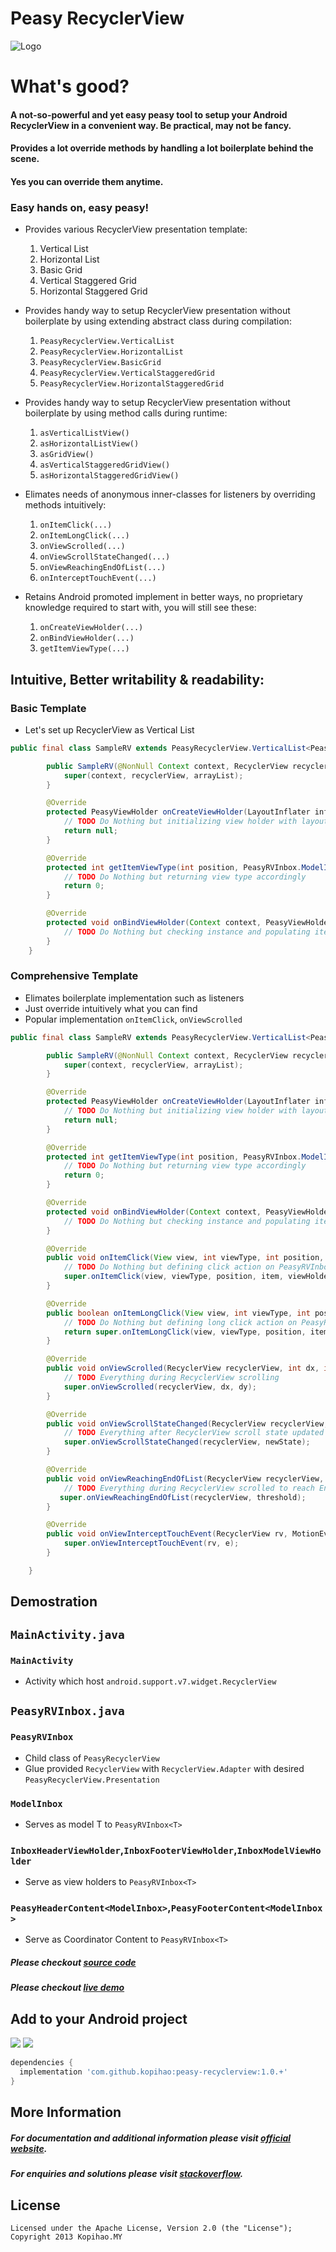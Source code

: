 Peasy RecyclerView
============

![Logo](https://raw.githubusercontent.com/kopihao/peasy-recyclerview/master/photoshop/peasy-recyclerview.png)

# What's good?
#### A not-so-powerful and yet easy peasy tool to setup your Android RecyclerView in a convenient way. Be practical, may not be fancy.

#### Provides a lot override methods by handling a lot boilerplate behind the scene. 
#### Yes you can override them anytime. 

### Easy hands on, easy peasy!

* Provides various RecyclerView presentation template:
    1) Vertical List
    2) Horizontal List
    3) Basic Grid
    4) Vertical Staggered Grid
    5) Horizontal Staggered Grid

* Provides handy way to setup RecyclerView presentation without boilerplate by using extending abstract class during compilation:
    1) `PeasyRecyclerView.VerticalList`
    2) `PeasyRecyclerView.HorizontalList`
    3) `PeasyRecyclerView.BasicGrid`
    4) `PeasyRecyclerView.VerticalStaggeredGrid`
    5) `PeasyRecyclerView.HorizontalStaggeredGrid`

* Provides handy way to setup RecyclerView presentation without boilerplate by using method calls during runtime:
    1) `asVerticalListView()`
    2) `asHorizontalListView()`
    3) `asGridView()`
    4) `asVerticalStaggeredGridView()`
    5) `asHorizontalStaggeredGridView()`

* Elimates needs of anonymous inner-classes for listeners by overriding methods intuitively:
    1) `onItemClick(...)`
    2) `onItemLongClick(...)`
    3) `onViewScrolled(...)`
    4) `onViewScrollStateChanged(...)`
    5) `onViewReachingEndOfList(...)`
    6) `onInterceptTouchEvent(...)`

* Retains Android promoted implement in better ways, no proprietary knowledge required to start with, you will still see these:
    1) `onCreateViewHolder(...)`
    2) `onBindViewHolder(...)`
    3) `getItemViewType(...)`

## Intuitive, Better writability & readability:
### Basic Template
* Let's set up RecyclerView as Vertical List
```java
public final class SampleRV extends PeasyRecyclerView.VerticalList<PeasyRVInbox.ModelInbox> {

        public SampleRV(@NonNull Context context, RecyclerView recyclerView, ArrayList arrayList) {
            super(context, recyclerView, arrayList);
        }

        @Override
        protected PeasyViewHolder onCreateViewHolder(LayoutInflater inflater, ViewGroup parent, int viewType) {
            // TODO Do Nothing but initializing view holder with layout_id
            return null;
        }

        @Override
        protected int getItemViewType(int position, PeasyRVInbox.ModelInbox item) {
            // TODO Do Nothing but returning view type accordingly
            return 0;
        }

        @Override
        protected void onBindViewHolder(Context context, PeasyViewHolder holder, int position, PeasyRVInbox.ModelInbox item) {
            // TODO Do Nothing but checking instance and populating item to view with view holder
        }
    }
```

### Comprehensive Template
* Elimates boilerplate implementation such as listeners
* Just override intuitively what you can find
* Popular implementation `onItemClick`, `onViewScrolled`

```java
public final class SampleRV extends PeasyRecyclerView.VerticalList<PeasyRVInbox.ModelInbox> {

        public SampleRV(@NonNull Context context, RecyclerView recyclerView, ArrayList arrayList) {
            super(context, recyclerView, arrayList);
        }

        @Override
        protected PeasyViewHolder onCreateViewHolder(LayoutInflater inflater, ViewGroup parent, int viewType) {
            // TODO Do Nothing but initializing view holder with layout_id
            return null;
        }

        @Override
        protected int getItemViewType(int position, PeasyRVInbox.ModelInbox item) {
            // TODO Do Nothing but returning view type accordingly
            return 0;
        }

        @Override
        protected void onBindViewHolder(Context context, PeasyViewHolder holder, int position, PeasyRVInbox.ModelInbox item) {
            // TODO Do Nothing but checking instance and populating item to view with view holder
        }

        @Override
        public void onItemClick(View view, int viewType, int position, PeasyRVInbox.ModelInbox item, PeasyViewHolder viewHolder) {
            // TODO Do Nothing but defining click action on PeasyRVInbox item
            super.onItemClick(view, viewType, position, item, viewHolder);
        }

        @Override
        public boolean onItemLongClick(View view, int viewType, int position, PeasyRVInbox.ModelInbox item, PeasyViewHolder viewHolder) {
            // TODO Do Nothing but defining long click action on PeasyRVInbox item
            return super.onItemLongClick(view, viewType, position, item, viewHolder);
        }

        @Override
        public void onViewScrolled(RecyclerView recyclerView, int dx, int dy) {
            // TODO Everything during RecyclerView scrolling
            super.onViewScrolled(recyclerView, dx, dy);
        }

        @Override
        public void onViewScrollStateChanged(RecyclerView recyclerView, int newState) {
            // TODO Everything after RecyclerView scroll state updated
            super.onViewScrollStateChanged(recyclerView, newState);
        }

        @Override
        public void onViewReachingEndOfList(RecyclerView recyclerView, int threshold) {
            // TODO Everything during RecyclerView scrolled to reach End of List 
           super.onViewReachingEndOfList(recyclerView, threshold);
        }

        @Override
        public void onViewInterceptTouchEvent(RecyclerView rv, MotionEvent e) {
            super.onViewInterceptTouchEvent(rv, e);
        }

    }
```

Demostration
--------  
## `MainActivity.java`
### `MainActivity`
* Activity which host  `android.support.v7.widget.RecyclerView`

## `PeasyRVInbox.java`
### `PeasyRVInbox`
* Child class of `PeasyRecyclerView` 
* Glue provided `RecyclerView` with `RecyclerView.Adapter` with desired `PeasyRecyclerView.Presentation`
### `ModelInbox`
* Serves as model T to `PeasyRVInbox<T>`
### `InboxHeaderViewHolder`,`InboxFooterViewHolder`,`InboxModelViewHolder`
* Serve as view holders to `PeasyRVInbox<T>`
### `PeasyHeaderContent<ModelInbox>`,`PeasyFooterContent<ModelInbox>`
* Serve as Coordinator Content to `PeasyRVInbox<T>` 

##### __Please checkout [source code][3]__
##### __Please checkout [live demo][4]__

Add to your Android project
--------

<img src="https://img.shields.io/bintray/v/kopihao/maven/peasy-recyclerview.svg"> <img src="https://img.shields.io/maven-central/v/com.github.kopihao/peasy-recyclerview.svg">

```gradle
dependencies {
  implementation 'com.github.kopihao:peasy-recyclerview:1.0.+'
} 
```

More Information
-------- 
##### For documentation and additional information please visit [official website][1]. 
##### For enquiries and solutions please visit [stackoverflow][2].

License
-------

    Licensed under the Apache License, Version 2.0 (the "License");
    Copyright 2013 Kopihao.MY

 [1]: https://github.com/kopihao/peasy-recyclerview/
 [2]: https://stackoverflow.com/questions/tagged/peasy-recyclerview?sort=frequent
 [3]: https://github.com/kopihao/peasy-recyclerview/tree/master/sample/src/main/java/com/kopirealm/peasyrecyclerview
 [4]: https://appetize.io/app/t8qxw721bcrmdudbf6ftjdpduw?device=nexus5&scale=75&orientation=portrait&osVersion=7.1
